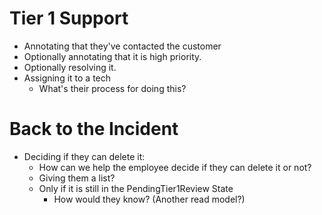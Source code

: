 # Tier 1 Support
- Annotating that they've contacted the customer
- Optionally annotating that it is high priority.
- Optionally resolving it.
- Assigning it to a tech
    - What's their process for doing this?

# Back to the Incident
- Deciding if they can delete it:
    - How can we help the employee decide if they can delete it or not?
    - Giving them a list?
    - Only if it is still in the PendingTier1Review State
        - How would they know? (Another read model?)